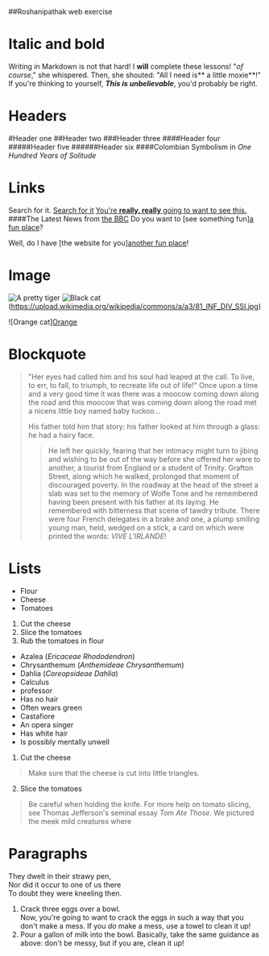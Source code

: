 ##Roshanipathak web exercise
# Italic and bold
Writing in Markdown is not that hard!
I **will** complete these lessons!
"_of course_," she whispered. Then, she shouted: "All I need is** a little moxie**!"
 If you're thinking to yourself, **_This is unbelievable_**, you'd probably be right.
 # Headers
 #Header one
##Header two
###Header three
####Header four
#####Header five
######Header six
####Colombian Symbolism in _One Hundred Years of Solitude_
# Links
Search for it. [Search for it](www.google.com)
[You're **really, really** going to want to see this.](www.dailykitten.com)
####The Latest News from [the BBC](www.bbc.com/news:)
Do you want to [see something fun][a fun place](www.zombo.com)?

Well, do I have [the website for you][another fun place](www.stumbleupon.com)!
# Image
![A pretty tiger](https://upload.wikimedia.org/wikipedia/commons/5/56/Tiger.50.jpg)
![Black cat][black](https://upload.wikimedia.org/wikipedia/commons/a/a3/81_INF_DIV_SSI.jpg)

![Orange cat][Orange](http://icons.iconarchive.com/icons/google/noto-emoji-animals-nature/256/22221-cat-icon.png)



[Black]: https://upload.wikimedia.org/wikipedia/commons/a/a3/81_INF_DIV_SSI.jpg

# Blockquote
>"Her eyes had called him and his soul had leaped at the call. To live, to err, to fall, to triumph, to recreate life out of life!"
>Once upon a time and a very good time it was there was a moocow coming down along the road and this moocow that was coming down along the road met a nicens little boy named baby tuckoo...
>
>His father told him that story: his father looked at him through a glass: he had a hairy face.
>
>>He left her quickly, fearing that her intimacy might turn to jibing and wishing to be out of the way before she offered her ware to another, a tourist from England or a student of Trinity. Grafton Street, along which he walked, prolonged that moment of discouraged poverty. In the roadway at the head of the street a slab was set to the memory of Wolfe Tone and he remembered having been present with his father at its laying. He remembered with bitterness that scene of tawdry tribute. There were four French delegates in a brake and one, a plump smiling young man, held, wedged on a stick, a card on which were printed the words: _VIVE L'IRLANDE_!
# Lists
*  Flour
* Cheese
* Tomatoes
1. Cut the cheese
2. Slice the tomatoes
3. Rub the tomatoes in flour
* Azalea (_Ericaceae Rhododendron_)
* Chrysanthemum (_Anthemideae Chrysanthemum_)
* Dahlia (_Coreopsideae Dahlia_)
* Calculus
 * professor 
 * Has no hair 
 * Often wears green
* Castafiore
 * An opera singer
 * Has white hair
 * Is possibly mentally unwell
 
 1. Cut the cheese
  >Make sure that the cheese is cut into little triangles.

2. Slice the tomatoes
  > Be careful when holding the knife.
   For more help on tomato slicing, see Thomas Jefferson's seminal essay _Tom Ate Those_.
We pictured the meek mild creatures where  
# Paragraphs
They dwelt in their strawy pen,  
Nor did it occur to one of us there  
To doubt they were kneeling then.  
1. Crack three eggs over a bowl.  
 Now, you're going to want to crack the eggs in such a way that you don't make a mess.
 If you _do_ make a mess, use a towel to clean it up!  
2.  Pour a gallon of milk into the bowl.
Basically, take the same guidance as above: don't be messy, but if you are, clean it up!
